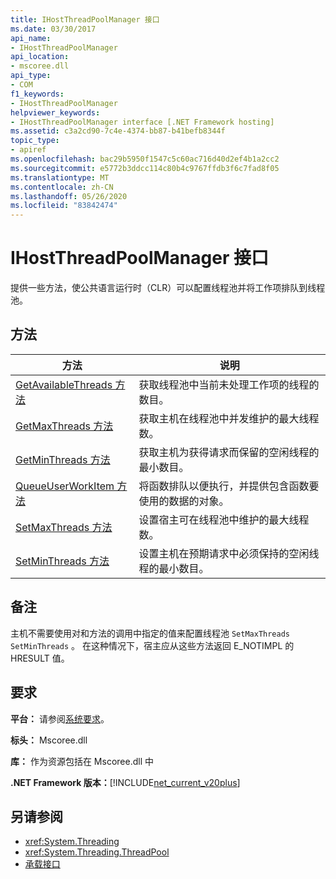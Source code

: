 ```yaml
---
title: IHostThreadPoolManager 接口
ms.date: 03/30/2017
api_name:
- IHostThreadPoolManager
api_location:
- mscoree.dll
api_type:
- COM
f1_keywords:
- IHostThreadPoolManager
helpviewer_keywords:
- IHostThreadPoolManager interface [.NET Framework hosting]
ms.assetid: c3a2cd90-7c4e-4374-bb87-b41befb8344f
topic_type:
- apiref
ms.openlocfilehash: bac29b5950f1547c5c60ac716d40d2ef4b1a2cc2
ms.sourcegitcommit: e5772b3ddcc114c80b4c9767ffdb3f6c7fad8f05
ms.translationtype: MT
ms.contentlocale: zh-CN
ms.lasthandoff: 05/26/2020
ms.locfileid: "83842474"
---
```

# <a name="ihostthreadpoolmanager-interface"></a>IHostThreadPoolManager 接口
提供一些方法，使公共语言运行时（CLR）可以配置线程池并将工作项排队到线程池。  
  
## <a name="methods"></a>方法  
  
|方法|说明|  
|------------|-----------------|  
|[GetAvailableThreads 方法](ihostthreadpoolmanager-getavailablethreads-method.md)|获取线程池中当前未处理工作项的线程的数目。|  
|[GetMaxThreads 方法](ihostthreadpoolmanager-getmaxthreads-method.md)|获取主机在线程池中并发维护的最大线程数。|  
|[GetMinThreads 方法](ihostthreadpoolmanager-getminthreads-method.md)|获取主机为获得请求而保留的空闲线程的最小数目。|  
|[QueueUserWorkItem 方法](ihostthreadpoolmanager-queueuserworkitem-method.md)|将函数排队以便执行，并提供包含函数要使用的数据的对象。|  
|[SetMaxThreads 方法](ihostthreadpoolmanager-setmaxthreads-method.md)|设置宿主可在线程池中维护的最大线程数。|  
|[SetMinThreads 方法](ihostthreadpoolmanager-setminthreads-method.md)|设置主机在预期请求中必须保持的空闲线程的最小数目。|  
  
## <a name="remarks"></a>备注  
 主机不需要使用对和方法的调用中指定的值来配置线程池 `SetMaxThreads` `SetMinThreads` 。 在这种情况下，宿主应从这些方法返回 E_NOTIMPL 的 HRESULT 值。  
  
## <a name="requirements"></a>要求  
 **平台：** 请参阅[系统要求](../../get-started/system-requirements.md)。  
  
 **标头：** Mscoree.dll  
  
 **库：** 作为资源包括在 Mscoree.dll 中  
  
 **.NET Framework 版本：**[!INCLUDE[net_current_v20plus](../../../../includes/net-current-v20plus-md.md)]  
  
## <a name="see-also"></a>另请参阅

- <xref:System.Threading>
- <xref:System.Threading.ThreadPool>
- [承载接口](hosting-interfaces.md)

